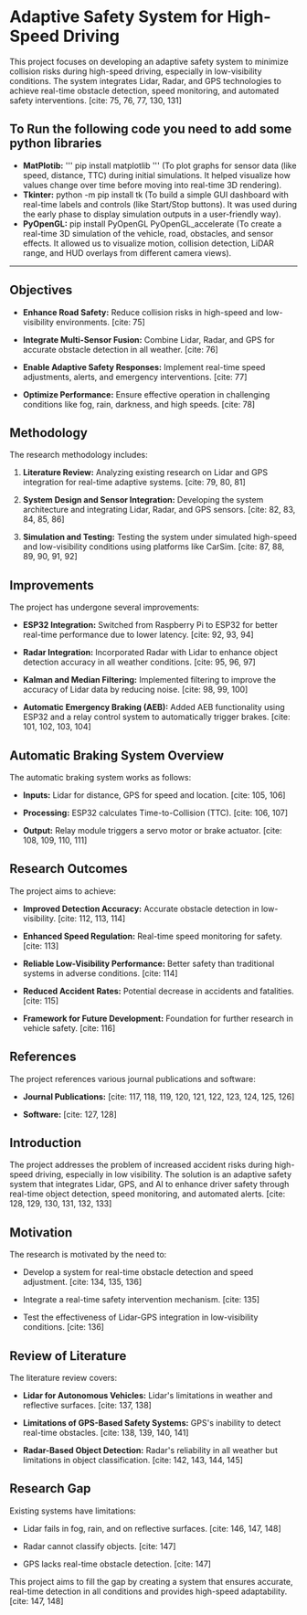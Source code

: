 # Adaptive Safety System for High-Speed Driving

This project focuses on developing an adaptive safety system to minimize collision risks during high-speed driving, especially in low-visibility conditions. The system integrates Lidar, Radar, and GPS technologies to achieve real-time obstacle detection, speed monitoring, and automated safety interventions. [cite: 75, 76, 77, 130, 131]
## To Run the following code you need to add some python libraries
* **MatPlotib:**
  '''
  pip install matplotlib
  '''
  (To plot graphs for sensor data (like speed, distance, TTC) during initial simulations. It helped visualize how values change over time before moving into real-time 3D rendering).
* **Tkinter:** python -m pip install tk (To build a simple GUI dashboard with real-time labels and controls (like Start/Stop buttons). It was used during the early phase to display simulation outputs in a user-friendly way).
* **PyOpenGL:** pip install PyOpenGL PyOpenGL_accelerate (To create a real-time 3D simulation of the vehicle, road, obstacles, and sensor effects. It allowed us to visualize motion, collision detection, LiDAR range, and HUD overlays from different camera views).
* **
## Objectives

* **Enhance Road Safety:** Reduce collision risks in high-speed and low-visibility environments. [cite: 75]
   
* **Integrate Multi-Sensor Fusion:** Combine Lidar, Radar, and GPS for accurate obstacle detection in all weather. [cite: 76]
   
* **Enable Adaptive Safety Responses:** Implement real-time speed adjustments, alerts, and emergency interventions. [cite: 77]
   
* **Optimize Performance:** Ensure effective operation in challenging conditions like fog, rain, darkness, and high speeds. [cite: 78]

## Methodology

The research methodology includes:

1.  **Literature Review:** Analyzing existing research on Lidar and GPS integration for real-time adaptive systems. [cite: 79, 80, 81]
   
2.  **System Design and Sensor Integration:** Developing the system architecture and integrating Lidar, Radar, and GPS sensors. [cite: 82, 83, 84, 85, 86]
   
3.  **Simulation and Testing:** Testing the system under simulated high-speed and low-visibility conditions using platforms like CarSim. [cite: 87, 88, 89, 90, 91, 92]

## Improvements

The project has undergone several improvements:

* **ESP32 Integration:** Switched from Raspberry Pi to ESP32 for better real-time performance due to lower latency. [cite: 92, 93, 94]
   
* **Radar Integration:** Incorporated Radar with Lidar to enhance object detection accuracy in all weather conditions. [cite: 95, 96, 97]
   
* **Kalman and Median Filtering:** Implemented filtering to improve the accuracy of Lidar data by reducing noise. [cite: 98, 99, 100]
   
* **Automatic Emergency Braking (AEB):** Added AEB functionality using ESP32 and a relay control system to automatically trigger brakes. [cite: 101, 102, 103, 104]

## Automatic Braking System Overview

The automatic braking system works as follows:

* **Inputs:** Lidar for distance, GPS for speed and location. [cite: 105, 106]
   
* **Processing:** ESP32 calculates Time-to-Collision (TTC). [cite: 106, 107]
   
* **Output:** Relay module triggers a servo motor or brake actuator. [cite: 108, 109, 110, 111]

## Research Outcomes

The project aims to achieve:

* **Improved Detection Accuracy:** Accurate obstacle detection in low-visibility. [cite: 112, 113, 114]
   
* **Enhanced Speed Regulation:** Real-time speed monitoring for safety. [cite: 113]
   
* **Reliable Low-Visibility Performance:** Better safety than traditional systems in adverse conditions. [cite: 114]
   
* **Reduced Accident Rates:** Potential decrease in accidents and fatalities. [cite: 115]
   
* **Framework for Future Development:** Foundation for further research in vehicle safety. [cite: 116]

## References

The project references various journal publications and software:

* **Journal Publications:** \[cite: 117, 118, 119, 120, 121, 122, 123, 124, 125, 126]
   
* **Software:** \[cite: 127, 128]

## Introduction

The project addresses the problem of increased accident risks during high-speed driving, especially in low visibility. The solution is an adaptive safety system that integrates Lidar, GPS, and AI to enhance driver safety through real-time object detection, speed monitoring, and automated alerts. [cite: 128, 129, 130, 131, 132, 133]

## Motivation

The research is motivated by the need to:

* Develop a system for real-time obstacle detection and speed adjustment. [cite: 134, 135, 136]
   
* Integrate a real-time safety intervention mechanism. [cite: 135]
   
* Test the effectiveness of Lidar-GPS integration in low-visibility conditions. [cite: 136]

## Review of Literature

The literature review covers:

* **Lidar for Autonomous Vehicles:** Lidar's limitations in weather and reflective surfaces. [cite: 137, 138]
   
* **Limitations of GPS-Based Safety Systems:** GPS's inability to detect real-time obstacles. [cite: 138, 139, 140, 141]
   
* **Radar-Based Object Detection:** Radar's reliability in all weather but limitations in object classification. [cite: 142, 143, 144, 145]

## Research Gap

Existing systems have limitations:

* Lidar fails in fog, rain, and on reflective surfaces. [cite: 146, 147, 148]
   
* Radar cannot classify objects. [cite: 147]
   
* GPS lacks real-time obstacle detection. [cite: 147]

This project aims to fill the gap by creating a system that ensures accurate, real-time detection in all conditions and provides high-speed adaptability. [cite: 147, 148]
